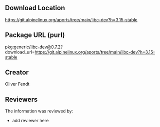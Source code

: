 ## Download Location

https://git.alpinelinux.org/aports/tree/main/libc-dev?h=3.15-stable

## Package URL (purl)

pkg:generic/libc-dev@0.7.2?download_url=https://git.alpinelinux.org/aports/tree/main/libc-dev?h=3.15-stable

## Creator

Oliver Fendt

## Reviewers

The information was reviewed by:

* add reviewer here
